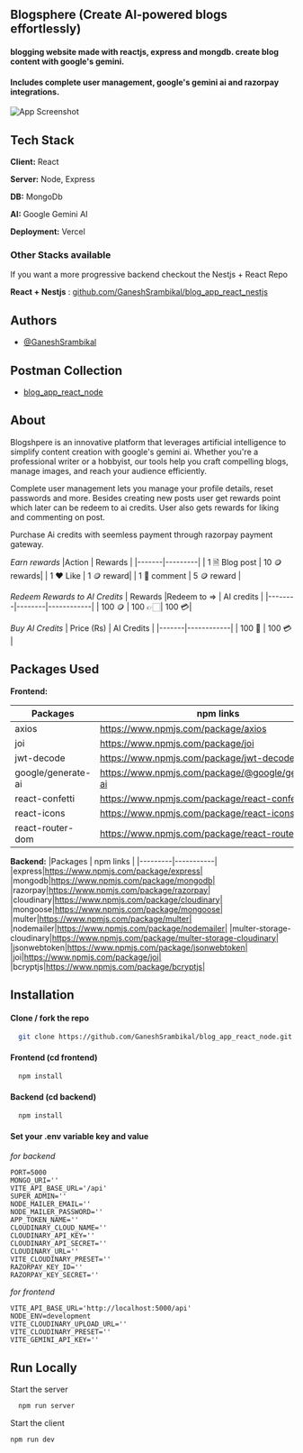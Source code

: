 ## Blogsphere (Create AI-powered blogs effortlessly)

#### blogging website made with reactjs, express and mongdb. create blog content with google's gemini.

#### Includes complete user management, google's gemini ai and razorpay integrations.

![App Screenshot](https://mir-s3-cdn-cf.behance.net/project_modules/disp/69027e213638185.6749b426d2268.png)

## Tech Stack

**Client:** React

**Server:** Node, Express

**DB:** MongoDb

**AI:** Google Gemini AI

**Deployment:** Vercel

### Other Stacks available

If you want a more progressive backend checkout the Nestjs + React Repo

**React + Nestjs** : [github.com/GaneshSrambikal/blog_app_react_nestjs](https://github.com/GaneshSrambikal/blog_app_react_nestjs)

## Authors

- [@GaneshSrambikal](https://github.com/GaneshSrambikal)

## Postman Collection

- [blog_app_react_node]()

## About

Blogshpere is an innovative platform that leverages artificial intelligence to simplify content creation with google's gemini ai. Whether you're a professional writer or a hobbyist, our tools help you craft compelling blogs, manage images, and reach your audience efficiently.

Complete user management lets you manage your profile details, reset passwords and more. Besides creating new posts user get rewards point which later can be redeem to ai credits. User also gets rewards for liking and commenting on post.

Purchase Ai credits with seemless payment through razorpay payment gateway.

_Earn rewards_
|Action | Rewards |
|-------|---------|
| 1 🗎 Blog post | 10 🪙 rewards|
| 1 ❤️ Like | 1 🪙 reward|
| 1 💬 comment | 5 🪙 reward |

_Redeem Rewards to AI Credits_
| Rewards |Redeem to => | AI credits |
|--------|--------|------------|
| 100 🪙 | 100 👉🏻| 100 💳|

_Buy AI Credits_
| Price (Rs) | AI Credits |
|-------|------------|
| 100 💸 | 100 💳 |

## Packages Used

**Frontend:**

| Packages           | npm links                                           |
| ------------------ | --------------------------------------------------- |
| axios              | https://www.npmjs.com/package/axios                 |
| joi                | https://www.npmjs.com/package/joi                   |
| jwt-decode         | https://www.npmjs.com/package/jwt-decode            |
| google/generate-ai | https://www.npmjs.com/package/@google/generative-ai |
| react-confetti     | https://www.npmjs.com/package/react-confetti        |
| react-icons        | https://www.npmjs.com/package/react-icons           |
| react-router-dom   | https://www.npmjs.com/package/react-router-dom      |

**Backend:**
|Packages | npm links |
|---------|-----------|
|express|https://www.npmjs.com/package/express|
|mongodb|https://www.npmjs.com/package/mongodb|
|razorpay|https://www.npmjs.com/package/razorpay|
|cloudinary|https://www.npmjs.com/package/cloudinary|
|mongoose|https://www.npmjs.com/package/mongoose|
|multer|https://www.npmjs.com/package/multer|
|nodemailer|https://www.npmjs.com/package/nodemailer|
|multer-storage-cloudinary|https://www.npmjs.com/package/multer-storage-cloudinary|
|jsonwebtoken|https://www.npmjs.com/package/jsonwebtoken|
|joi|https://www.npmjs.com/package/joi|
|bcryptjs|https://www.npmjs.com/package/bcryptjs|

## Installation

#### Clone / fork the repo

```bash
  git clone https://github.com/GaneshSrambikal/blog_app_react_node.git
```

#### Frontend (cd frontend)

```bash
  npm install
```

#### Backend (cd backend)

```bash
  npm install
```

#### Set your .env variable key and value

_for backend_

```code
PORT=5000
MONGO_URI=''
VITE_API_BASE_URL='/api'
SUPER_ADMIN=''
NODE_MAILER_EMAIL=''
NODE_MAILER_PASSWORD=''
APP_TOKEN_NAME=''
CLOUDINARY_CLOUD_NAME=''
CLOUDINARY_API_KEY=''
CLOUDINARY_API_SECRET=''
CLOUDINARY_URL=''
VITE_CLOUDINARY_PRESET=''
RAZORPAY_KEY_ID=''
RAZORPAY_KEY_SECRET=''
```

_for frontend_

```code
VITE_API_BASE_URL='http://localhost:5000/api'
NODE_ENV=development
VITE_CLOUDINARY_UPLOAD_URL=''
VITE_CLOUDINARY_PRESET=''
VITE_GEMINI_API_KEY=''

```

## Run Locally

Start the server

```bash
  npm run server
```

Start the client

```bash
npm run dev
```
